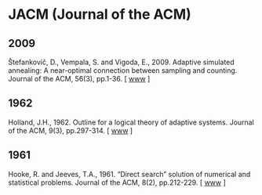 # JACM (Journal of the ACM)

## 2009

Štefankovič, D., Vempala, S. and Vigoda, E., 2009. Adaptive simulated annealing: A near-optimal connection between sampling and counting. Journal of the ACM, 56(3), pp.1-36. [ [www](https://dl.acm.org/doi/abs/10.1145/1516512.1516520) ]

## 1962

Holland, J.H., 1962. Outline for a logical theory of adaptive systems. Journal of the ACM, 9(3), pp.297-314. [ [www](https://dl.acm.org/doi/abs/10.1145/321127.321128) ]

## 1961

Hooke, R. and Jeeves, T.A., 1961. “Direct search” solution of numerical and statistical problems. Journal of the ACM, 8(2), pp.212-229. [ [www](https://dl.acm.org/doi/abs/10.1145/321062.321069) ]

